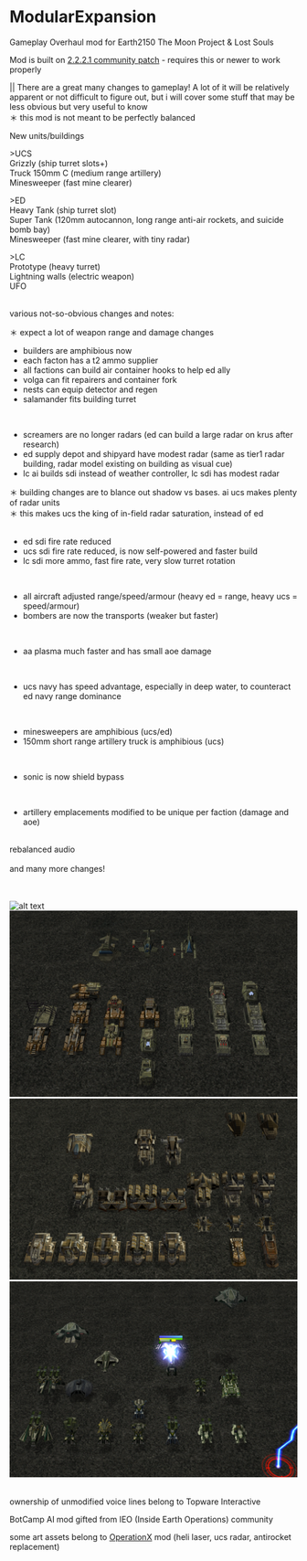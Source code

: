 # ModularExpansion
Gameplay Overhaul mod for Earth2150 The Moon Project & Lost Souls

Mod is built on [2.2.2.1 community patch](https://github.com/InsideEarth2150/Patches) - requires this or newer to work properly

|| There are a great many changes to gameplay!
A lot of it will be relatively apparent or not difficult to figure out, but i will cover some stuff that may be less obvious but very useful to know
<br>＊ this mod is not meant to be perfectly balanced


New units/buildings

\>UCS
<br>Grizzly (ship turret slots+)
<br>Truck 150mm C (medium range artillery)
<br>Minesweeper (fast mine clearer)

\>ED
<br>Heavy Tank (ship turret slot)
<br>Super Tank (120mm autocannon, long range anti-air rockets, and suicide bomb bay)
<br>Minesweeper (fast mine clearer, with tiny radar)

\>LC
<br>Prototype (heavy turret)
<br>Lightning walls (electric weapon)
<br>UFO
<br><br>

various not-so-obvious changes and notes:

＊ expect a lot of weapon range and damage changes

- builders are amphibious now
- each facton has a t2 ammo supplier
- all factions can build air container hooks to help ed ally
- volga can fit repairers and container fork
- nests can equip detector and regen
- salamander fits building turret
<br>

- screamers are no longer radars (ed can build a large radar on krus after research)
- ed supply depot and shipyard have modest radar (same as tier1 radar building, radar model existing on building as visual cue)
- lc ai builds sdi instead of weather controller, lc sdi has modest radar

＊ building changes are to blance out shadow vs bases.  ai ucs makes plenty of radar units
<br>＊ this makes ucs the king of in-field radar saturation, instead of ed
<br>
<br>

- ed sdi fire rate reduced
- ucs sdi fire rate reduced, is now self-powered and faster build
- lc sdi more ammo, fast fire rate, very slow turret rotation
<br>

- all aircraft adjusted range/speed/armour (heavy ed = range, heavy ucs = speed/armour)
- bombers are now the transports (weaker but faster)
<br>

- aa plasma much faster and has small aoe damage
<br>

- ucs navy has speed advantage, especially in deep water, to counteract ed navy range dominance
<br>

- minesweepers are amphibious (ucs/ed)
- 150mm short range artillery truck is amphibious (ucs)
<br>

- sonic is now shield bypass
<br>

- artillery emplacements modified to be unique per faction (damage and aoe)

<br>
rebalanced audio<br>
<br>
and many more changes!
<br>
<br>
<br>

![alt text](https://github.com/GenesisAria/Eart2150-ModularExpansion/blob/main/screenshots/01%20main%20menu.png "Main Menu")
![alt text](https://github.com/GenesisAria/Eart2150-ModularExpansion/blob/main/screenshots/02%20ED%20units.png "Main Menu")
![alt text](https://github.com/GenesisAria/Eart2150-ModularExpansion/blob/main/screenshots/03%20UCS%20units.png "Main Menu")
![alt text](https://github.com/GenesisAria/Eart2150-ModularExpansion/blob/main/screenshots/04%20LC%20units.png "Main Menu")
<br><br>

ownership of unmodified voice lines belong to Topware Interactive

BotCamp AI mod gifted from IEO (Inside Earth Operations) community

some art assets belong to [OperationX](https://www.moddb.com/mods/operation-x) mod (heli laser, ucs radar, antirocket replacement)
